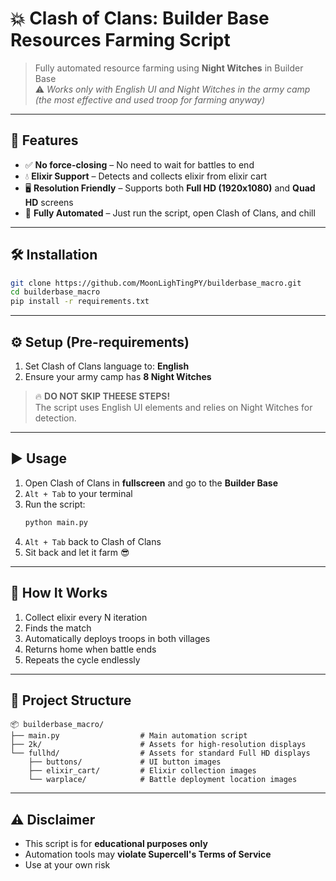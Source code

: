 # 💥 Clash of Clans: Builder Base Resources Farming Script

> Fully automated resource farming using **Night Witches** in Builder Base  
> ⚠️ *Works only with English UI and Night Witches in the army camp (the most effective and used troop for farming anyway)*

---

## 🚀 Features

- ✅ **No force-closing** – No need to wait for battles to end
- 💧 **Elixir Support** – Detects and collects elixir from elixir cart 
- 🖥️ **Resolution Friendly** – Supports both **Full HD (1920x1080)** and **Quad HD** screens  
- 🤖 **Fully Automated** – Just run the script, open Clash of Clans, and chill  

---

## 🛠 Installation

```bash
git clone https://github.com/MoonLighTingPY/builderbase_macro.git
cd builderbase_macro
pip install -r requirements.txt
```

---

## ⚙️ Setup (Pre-requirements)

1. Set Clash of Clans language to: **English**
2. Ensure your army camp has **8 Night Witches**

> 🔥 **DO NOT SKIP THEESE STEPS!**  
> The script uses English UI elements and relies on Night Witches for detection.

---

## ▶️ Usage

1. Open Clash of Clans in **fullscreen** and go to the **Builder Base**
2. `Alt + Tab` to your terminal
3. Run the script:
   ```bash
   python main.py
   ```
4. `Alt + Tab` back to Clash of Clans  
5. Sit back and let it farm 😎

---

## 🧠 How It Works

1. Collect elixir every N iteration
2. Finds the match
3. Automatically deploys troops in both villages
4. Returns home when battle ends 
6. Repeats the cycle endlessly

---

## 📁 Project Structure

```
📦 builderbase_macro/
├── main.py                  # Main automation script
├── 2k/                      # Assets for high-resolution displays
└── fullhd/                  # Assets for standard Full HD displays
    ├── buttons/             # UI button images
    ├── elixir_cart/         # Elixir collection images
    └── warplace/            # Battle deployment location images
```

---

## ⚠️ Disclaimer

- This script is for **educational purposes only**
- Automation tools may **violate Supercell's Terms of Service**
- Use at your own risk
